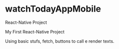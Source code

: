 # watchTodayAppMobile
React-Native Project

My First React-Native Project

Using basic stufs, fetch, buttons to call e render texts.


